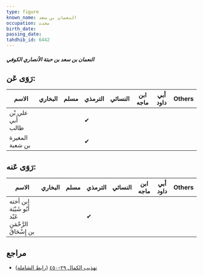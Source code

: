```yaml
---
type: figure
known_name: النعمان بن سعد
occupation: محدث
birth_date:
passing_date:
tahdhib_id: 6442
---
```

##### النعمان بن سعد بن حبتة الأنصاري الكوفي

## رَوَى عَن:
| الاسم             | البخاري | مسلم | الترمذي | النسائي | ابن ماجه | أبي داود | Others |
| ----------------- | ------- | ---- | ------- | ------- | -------- | -------- | ------ |
| علي بْن أَبي طالب |         |      | ✔       |         |          |          |        |
| المغيرة بن شعبة   |         |      | ✔       |         |          |          |        |
## رَوَى عَنه:
| الاسم                                                 | البخاري | مسلم | الترمذي | النسائي | ابن ماجه | أبي داود | Others |
| ----------------------------------------------------- | ------- | ---- | ------- | ------- | -------- | -------- | ------ |
| ابن أخته أَبُو شَيْبَة عَبْد الرَّحْمَنِ بن إِسْحَاقَ |         |      | ✔       |         |          |          |        |
## مراجع
- [تهذيب الكمال ٢٩-٤٥٠](obsidian://open?vault=Tahdhib-al-Kamal&file=Figures/٦٤٤٢-النعمان%20بن%20سعد%20بن%20حبتة%20الأنصاري%20الكوفي) ([رابط الشاملة](https://shamela.ws/book/3722/16021))